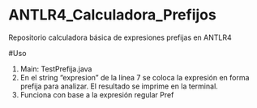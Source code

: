 # ANTLR4_Calculadora_Prefijos
Repositorio calculadora básica de expresiones prefijas en ANTLR4

#Uso
1. Main: TestPrefija.java  
2. En el string “expresion” de la línea 7 se coloca la expresión en forma prefija para 
analizar. El resultado se imprime en la terminal.  
3. Funciona con base a la expresión regular Pref
